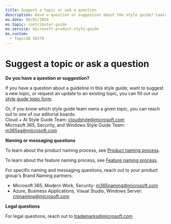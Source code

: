 ```yaml
---
title: Suggest a topic or ask a question
description: Have a question or suggestion about the style guide? Learn how to submit your queries or suggestions, and find contact information for specific editorial boards and naming partners.
ms.date: 08/01/2024
ms.topic: contributor-guide
ms.service: microsoft-product-style-guide
ms.custom:
  - TopicID 56570
---
```



# Suggest a topic or ask a question

**Do you have a question or suggestion?**

If you have a question about a guideline in this style guide, want to suggest a new topic, or request an update to an existing topic, you can fill out our [style guide topic form](https://forms.office.com/pages/responsepage.aspx?id=v4j5cvGGr0GRqy180BHbR5hS0m81joVMt6nL2VN7bkJUOFBZT0U0VkFONFdSN0syNTg0NkJTSkVaMi4u).

Or, if you know which style guide team owns a given topic, you can reach out to one of our editorial boards:  
Cloud + AI Style Guide Team: [cloudstyle@microsoft.com](mailto:cloudstyle@microsoft.com)  
Microsoft 365, Security, and Windows Style Guide Team: [m365sg@microsoft.com](mailto:m365sg@microsoft.com)

**Naming or messaging questions**

To learn about the product naming process, see [Product naming process](~\naming\product-naming-process.md).

To learn about the feature naming process, see [Feature naming process](~\naming\feature-naming-process.md).

For specific naming and messaging questions, reach out to your product group's Brand Naming partners:

- Microsoft 365, Modern Work, Security: m365naming@microsoft.com
- Azure, Business Applications, Visual Studio, Windows Server: cmnaming@microsoft.com

**Legal questions**

For legal questions, reach out to trademarks@microsoft.com

